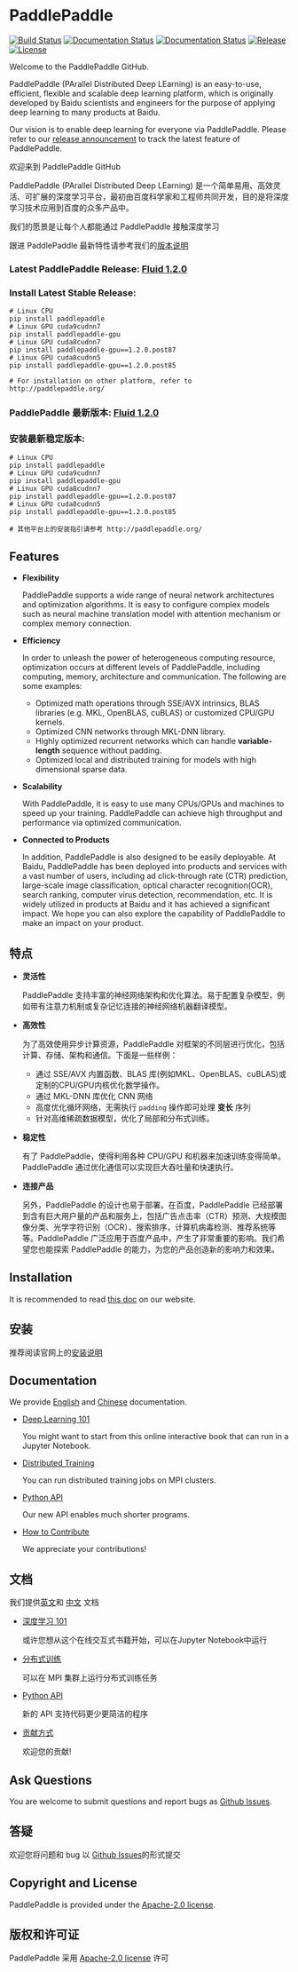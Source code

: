 # PaddlePaddle


[![Build Status](https://travis-ci.org/PaddlePaddle/Paddle.svg?branch=develop)](https://travis-ci.org/PaddlePaddle/Paddle)
[![Documentation Status](https://img.shields.io/badge/docs-latest-brightgreen.svg?style=flat)](http://paddlepaddle.org/documentation/docs/en/1.2/getstarted/index_en.html)
[![Documentation Status](https://img.shields.io/badge/中文文档-最新-brightgreen.svg)](http://paddlepaddle.org/documentation/docs/zh/1.2/beginners_guide/index.html)
[![Release](https://img.shields.io/github/release/PaddlePaddle/Paddle.svg)](https://github.com/PaddlePaddle/Paddle/releases)
[![License](https://img.shields.io/badge/license-Apache%202-blue.svg)](LICENSE)


Welcome to the PaddlePaddle GitHub.

PaddlePaddle (PArallel Distributed Deep LEarning) is an easy-to-use,
efficient, flexible and scalable deep learning platform, which is originally
developed by Baidu scientists and engineers for the purpose of applying deep
learning to many products at Baidu.

Our vision is to enable deep learning for everyone via PaddlePaddle.
Please refer to our [release announcement](https://github.com/PaddlePaddle/Paddle/releases) to track the latest feature of PaddlePaddle.


欢迎来到 PaddlePaddle GitHub

PaddlePaddle (PArallel Distributed Deep LEarning) 是一个简单易用、高效灵活、可扩展的深度学习平台，最初由百度科学家和工程师共同开发，目的是将深度学习技术应用到百度的众多产品中。

我们的愿景是让每个人都能通过 PaddlePaddle 接触深度学习

跟进 PaddlePaddle 最新特性请参考我们的[版本说明](https://github.com/PaddlePaddle/Paddle/releases)


### Latest PaddlePaddle Release: [Fluid 1.2.0](https://github.com/PaddlePaddle/Paddle/tree/release/1.2)
### Install Latest Stable Release:
```
# Linux CPU
pip install paddlepaddle
# Linux GPU cuda9cudnn7
pip install paddlepaddle-gpu
# Linux GPU cuda8cudnn7
pip install paddlepaddle-gpu==1.2.0.post87
# Linux GPU cuda8cudnn5
pip install paddlepaddle-gpu==1.2.0.post85

# For installation on other platform, refer to http://paddlepaddle.org/
```


### PaddlePaddle 最新版本: [Fluid 1.2.0](https://github.com/PaddlePaddle/Paddle/tree/release/1.2)
### 安装最新稳定版本:
```
# Linux CPU
pip install paddlepaddle
# Linux GPU cuda9cudnn7
pip install paddlepaddle-gpu
# Linux GPU cuda8cudnn7
pip install paddlepaddle-gpu==1.2.0.post87
# Linux GPU cuda8cudnn5
pip install paddlepaddle-gpu==1.2.0.post85

# 其他平台上的安装指引请参考 http://paddlepaddle.org/
```


## Features

- **Flexibility**

    PaddlePaddle supports a wide range of neural network architectures and
    optimization algorithms. It is easy to configure complex models such as
    neural machine translation model with attention mechanism or complex memory
    connection.

-  **Efficiency**

    In order to unleash the power of heterogeneous computing resource,
    optimization occurs at different levels of PaddlePaddle, including
    computing, memory, architecture and communication. The following are some
    examples:

      - Optimized math operations through SSE/AVX intrinsics, BLAS libraries
      (e.g. MKL, OpenBLAS, cuBLAS) or customized CPU/GPU kernels.
      - Optimized CNN networks through MKL-DNN library.
      - Highly optimized recurrent networks which can handle **variable-length**
      sequence without padding.
      - Optimized local and distributed training for models with high dimensional
      sparse data.

- **Scalability**

    With PaddlePaddle, it is easy to use many CPUs/GPUs and machines to speed
    up your training. PaddlePaddle can achieve high throughput and performance
    via optimized communication.

- **Connected to Products**

    In addition, PaddlePaddle is also designed to be easily deployable. At Baidu,
    PaddlePaddle has been deployed into products and services with a vast number
    of users, including ad click-through rate (CTR) prediction, large-scale image
    classification, optical character recognition(OCR), search ranking, computer
    virus detection, recommendation, etc. It is widely utilized in products at
    Baidu and it has achieved a significant impact. We hope you can also explore
    the capability of PaddlePaddle to make an impact on your product.

## 特点

- **灵活性**

    PaddlePaddle 支持丰富的神经网络架构和优化算法。易于配置复杂模型，例如带有注意力机制或复杂记忆连接的神经网络机器翻译模型。

-  **高效性**

    为了高效使用异步计算资源，PaddlePaddle 对框架的不同层进行优化，包括计算、存储、架构和通信。下面是一些样例：
    
    - 通过 SSE/AVX 内置函数、BLAS 库(例如MKL、OpenBLAS、cuBLAS)或定制的CPU/GPU内核优化数学操作。
    - 通过 MKL-DNN 库优化 CNN 网络
    - 高度优化循环网络，无需执行 `padding` 操作即可处理 **变长** 序列
    - 针对高维稀疏数据模型，优化了局部和分布式训练。
     

- **稳定性**

    有了 PaddlePaddle，使得利用各种 CPU/GPU 和机器来加速训练变得简单。PaddlePaddle 通过优化通信可以实现巨大吞吐量和快速执行。

- **连接产品**

    另外，PaddlePaddle 的设计也易于部署。在百度，PaddlePaddle 已经部署到含有巨大用户量的产品和服务上，包括广告点击率（CTR）预测、大规模图像分类、光学字符识别（OCR）、搜索排序，计算机病毒检测、推荐系统等等。PaddlePaddle 广泛应用于百度产品中，产生了非常重要的影响。我们希望您也能探索 PaddlePaddle 的能力，为您的产品创造新的影响力和效果。

## Installation

It is recommended to read [this doc](http://paddlepaddle.org/documentation/docs/zh/1.2/beginners_guide/install/index_cn.html) on our website.

## 安装

推荐阅读官网上的[安装说明](http://paddlepaddle.org/documentation/docs/zh/1.2/beginners_guide/install/index_cn.html) 

## Documentation

We provide [English](http://paddlepaddle.org/documentation/docs/en/1.2/getstarted/index_en.html) and
[Chinese](http://paddlepaddle.org/documentation/docs/zh/1.2/beginners_guide/index.html) documentation.

- [Deep Learning 101](https://github.com/PaddlePaddle/book)

  You might want to start from this online interactive book that can run in a Jupyter Notebook.

- [Distributed Training](http://paddlepaddle.org/documentation/docs/zh/1.2/user_guides/howto/training/cluster_howto.html)

  You can run distributed training jobs on MPI clusters.

- [Python API](http://paddlepaddle.org/documentation/docs/zh/1.2/api_cn/index_cn.html)

   Our new API enables much shorter programs.

- [How to Contribute](http://paddlepaddle.org/documentation/docs/zh/1.2/advanced_usage/development/contribute_to_paddle/index_cn.html)

   We appreciate your contributions!

## 文档

我们提供[英文](http://paddlepaddle.org/documentation/docs/en/1.2/getstarted/index_en.html)和
[中文](http://paddlepaddle.org/documentation/docs/zh/1.2/beginners_guide/index.html) 文档

- [深度学习 101](https://github.com/PaddlePaddle/book)

  或许您想从这个在线交互式书籍开始，可以在Jupyter Notebook中运行

- [分布式训练](http://paddlepaddle.org/documentation/docs/zh/1.2/user_guides/howto/training/cluster_howto.html)

  可以在 MPI 集群上运行分布式训练任务

- [Python API](http://paddlepaddle.org/documentation/docs/zh/1.2/api_cn/index_cn.html)

   新的 API 支持代码更少更简洁的程序

- [贡献方式](http://paddlepaddle.org/documentation/docs/zh/1.2/advanced_usage/development/contribute_to_paddle/index_cn.html)

   欢迎您的贡献!

## Ask Questions

You are welcome to submit questions and report bugs as [Github Issues](https://github.com/PaddlePaddle/Paddle/issues).

## 答疑

欢迎您将问题和 bug 以 [Github Issues](https://github.com/PaddlePaddle/Paddle/issues)的形式提交

## Copyright and License
PaddlePaddle is provided under the [Apache-2.0 license](LICENSE).

## 版权和许可证
PaddlePaddle 采用 [Apache-2.0 license](LICENSE) 许可
